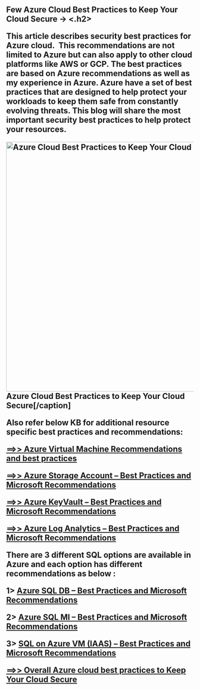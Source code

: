<h2>Few Azure Cloud Best Practices to Keep Your Cloud Secure -> <.h2>

This article describes security best practices for Azure cloud.  This recommendations are not limited to Azure but can also apply to other cloud platforms like AWS or GCP. The best practices are based on Azure recommendations as well as my experience in Azure. Azure have a set of best practices that are designed to help protect your workloads to keep them safe from constantly evolving threats. This blog will share the most important security best practices to help protect your resources.

<img class="wp-image-1495 size-full" src="https://powershelltalk.com/wp-content/uploads/2022/12/Azure-Securityazure-security-best-practices-social@3x.png" alt="Azure Cloud Best Practices to Keep Your Cloud Secure" width="1280" height="670" /> Azure Cloud Best Practices to Keep Your Cloud Secure[/caption]

Also refer below KB for additional resource specific best practices and recommendations:

<a class="row-title" href="https://powershelltalk.com/2022/12/27/azure-virtual-machine-recommendations-and-best-practices/" aria-label="“Azure Virtual Machine Recommendations and best practices” (Edit)">==&gt;&gt; Azure Virtual Machine Recommendations and best practices</a>

<a class="row-title" href="https://powershelltalk.com/2022/12/27/azure-storage-account-best-practices-and-microsoft-recommendations/" aria-label="“Azure Storage Account – Best Practices and Microsoft Recommendations” (Edit)">==&gt;&gt; Azure Storage Account – Best Practices and Microsoft Recommendations</a>

<a class="row-title" href="https://powershelltalk.com/2022/12/27/azure-keyvault-best-practices-and-microsoft-recommendations/" aria-label="“Azure KeyVault – Best Practices and Microsoft Recommendations” (Edit)">==&gt;&gt; Azure KeyVault – Best Practices and Microsoft Recommendations</a>

<a class="row-title" href="https://powershelltalk.com/2022/12/27/azure-log-analytics-best-practices-and-microsoft-recommendations/" aria-label="“Azure Log Analytics – Best Practices and Microsoft Recommendations” (Edit)">==&gt;&gt; Azure Log Analytics – Best Practices and Microsoft Recommendations</a>

There are 3 different SQL options are available in Azure and each option has different recommendations as below :

1&gt; <a href="https://powershelltalk.com/2022/12/28/azure-sql-db-best-practices-and-microsoft-recommendations/">Azure SQL DB – Best Practices and Microsoft Recommendations</a>

2&gt; <a href="https://powershelltalk.com/2022/12/28/azure-sql-mi-best-practices-and-microsoft-recommendations/">Azure SQL MI – Best Practices and Microsoft Recommendations</a>

3&gt; <a href="https://powershelltalk.com/2022/12/28/sql-on-azure-vm-iaas-best-practices-and-microsoft-recommendations/">SQL on Azure VM (IAAS) – Best Practices and Microsoft Recommendations</a>

<a href="https://powershelltalk.com/2022/12/28/azure-cloud-best-practices-to-keep-your-cloud-secure/">==&gt;&gt; Overall Azure cloud best practices to Keep Your Cloud Secure</a>
